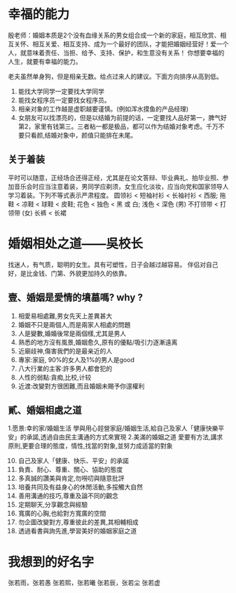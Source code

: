 # 幸福的能力
殷老师：婚姻本质是2个没有血缘关系的男女组合成一个新的家庭，相互欣赏、相互关怀、相互关爱、相互支持、成为一个最好的团队，才能把婚姻经营好！爱一个人，就意味着责任、当担、给予、支持、保护，和生意没有关系！
你想要幸福的人生，就要有幸福的能力。

老夫虽然单身狗，但是相亲无数。给点过来人的建议。下面方向排序从高到低。
1. 能找大学同学一定要找大学同学
2. 能找女程序员一定要找女程序员。
3. 相亲对象的工作越是虚职越要谨慎。(例如浑水摸鱼的产品经理)
4. 女朋友可以找漂亮的，但是以结婚为前提的话，一定要找人品好第一，脾气好第2，家里有钱第三。三者粘一都是极品，都可以作为结婚对象考虑。千万不要只看颜,结婚对象中，颜值只能排在未尾。

## 关于着装
平时可以随意，正经场合还得正经，尤其是在论文答辩、毕业典礼、拍毕业照、参加音乐会时应当注意着装，男同学应剃须，女生应化淡妆，应当向党和国家领导人学习着装。下列不等式表示严肃程度。
圆领衫 < 短袖衬衫 < 长袖衬衫 < 西服; 
拖鞋 < 凉鞋 < 球鞋 < 皮鞋;
花色 < 独色 < 黑 或 白; 
 浅色 < 深色
(男) 不打领带 < 打领带
(女) 长裤 < 长裙
# 婚姻相处之道——吳校长
找迷人，有气质，聪明的女生。具有可塑性，日子会越过越容易。
伴侣对自己好，是比金钱、门第、外貌更加持久的依靠。
## 壹、婚姻是愛情的墳墓嗎? why ?
1. 相愛易相處難,男女先天上差異甚大
2. 婚姻不只是兩個人,而是兩家人相處的問題
3. 人是變數,婚婚後常是兩個樣,尤其是男人
4. 熟悉的地方沒有風景,婚姻愈久,原有的優點/吸引力逐漸遠离
5. 近廟歧神,傷害我們的是最亲近的人
6. 專家:家庭, 90%的女人及1%的男人是good
7. 八大行業的主客:許多男人都會犯的
8. 人性的弱點:貪痴,比校,计较
9. 近渡:改變對方很困難,而且婚姻未賜予你邅權利
## 貳、婚姻相處之道
 1.愿景:幸的家/婚姻生活
 學與用心鋞營家庭/婚姻生活,給自己及家人「健康快樂平安」的承諾,透過自由民主溝通的方式來實現
 2.美滿的婚姻之道
 愛要有方法,講求原則,更要合理的態度，情性,找當的對象,並努力成适當的對象
 
10. 自己及家人「健康、快乐、平安」的承諾
11. 負責、耐心、尊重、關心、協助的態度
12. 多真誠的讚美與肯定,勿嘮叨與隨意批評
13. 培養共同及有益身心的休閒活動,多挼觸大自然
14. 善用溝通的技巧,尊重及論不同的觀念
15. 定期聊天,分享觀念與經驗
16. 寬廣的心胸,也給對方寬廣的空間
17. 勿企圖改變對方,尊重彼此的差異,其相輔相成
18. 透過看書與詢先進,學習美好的婚姻家庭之道



# 我想到的好名字
张若雨，张若愚
张若熙，张若曦
张若辰，张若尘
张若虚